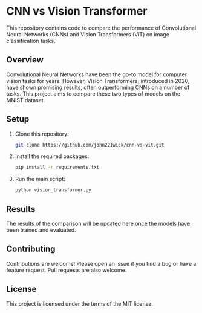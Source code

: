 # CNN vs Vision Transformer

This repository contains code to compare the performance of Convolutional Neural Networks (CNNs) and Vision Transformers (ViT) on image classification tasks.

## Overview

Convolutional Neural Networks have been the go-to model for computer vision tasks for years. However, Vision Transformers, introduced in 2020, have shown promising results, often outperforming CNNs on a number of tasks. This project aims to compare these two types of models on the MNIST dataset.

## Setup

1. Clone this repository:
    ```bash
    git clone https://github.com/john221wick/cnn-vs-vit.git
    ```
2. Install the required packages:
    ```bash
    pip install -r requirements.txt
    ```
3. Run the main script:
    ```bash
    python vision_transformer.py
    ```

## Results

The results of the comparison will be updated here once the models have been trained and evaluated.

## Contributing

Contributions are welcome! Please open an issue if you find a bug or have a feature request. Pull requests are also welcome.

## License

This project is licensed under the terms of the MIT license.